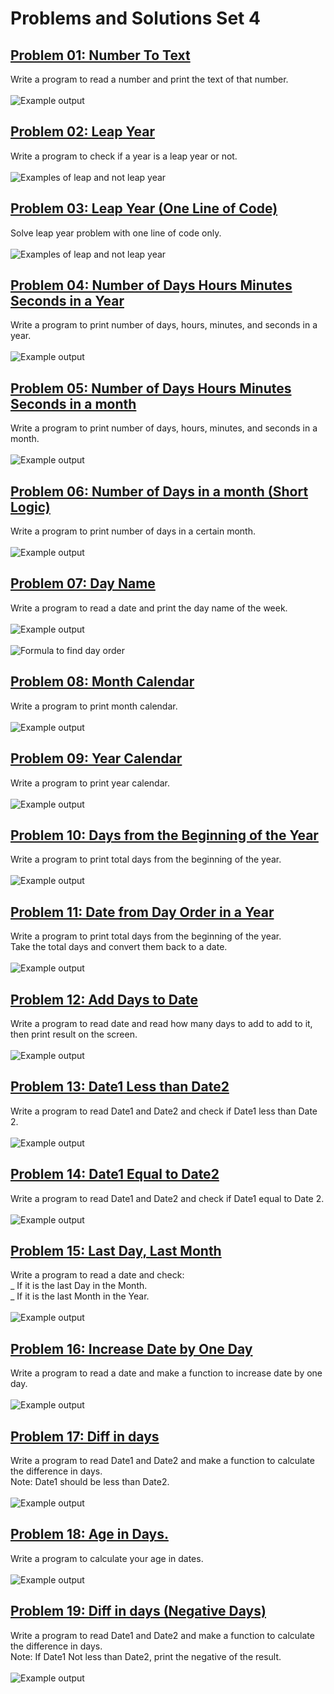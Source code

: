 # Problems and Solutions Set 4

## <a href = "https://github.com/Khadijarejjaoui99/CPlusPlus_Problems_and_Solutions/tree/main/CPlusPlus-Problems-and-Solutions/Problems-and-Solutions-Set-4/problem01">Problem 01: Number To Text</a>

Write a program to read a number and print the text of that number.
<br><br>
<img src="problem01/problem01.png" alt = "Example output"/>

## <a href = "https://github.com/Khadijarejjaoui99/CPlusPlus_Problems_and_Solutions/tree/main/CPlusPlus-Problems-and-Solutions/Problems-and-Solutions-Set-4/problem02">Problem 02: Leap Year</a>

Write a program to check if a year is a leap year or not.
<br><br>
<img src="problem02/problem02.png" alt = "Examples of leap and not leap year"/>

## <a href = "https://github.com/Khadijarejjaoui99/CPlusPlus_Problems_and_Solutions/tree/main/CPlusPlus-Problems-and-Solutions/Problems-and-Solutions-Set-4/problem03">Problem 03: Leap Year (One Line of Code)</a>

Solve leap year problem with one line of code only.
<br><br>
<img src="problem02/problem02.png" alt = "Examples of leap and not leap year"/>

## <a href = "https://github.com/Khadijarejjaoui99/CPlusPlus_Problems_and_Solutions/tree/main/CPlusPlus-Problems-and-Solutions/Problems-and-Solutions-Set-4/problem04">Problem 04: Number of Days Hours Minutes Seconds in a Year</a>

Write a program to print number of days, hours, minutes, and seconds in a year.
<br><br>
<img src="problem04/problem04.png" alt = "Example output"/>

## <a href = "https://github.com/Khadijarejjaoui99/CPlusPlus_Problems_and_Solutions/tree/main/CPlusPlus-Problems-and-Solutions/Problems-and-Solutions-Set-4/problem05">Problem 05: Number of Days Hours Minutes Seconds in a month</a>

Write a program to print number of days, hours, minutes, and seconds in a month.
<br><br>
<img src="problem05/problem05.png" alt = "Example output"/>

## <a href = "https://github.com/Khadijarejjaoui99/CPlusPlus_Problems_and_Solutions/tree/main/CPlusPlus-Problems-and-Solutions/Problems-and-Solutions-Set-4/problem06">Problem 06: Number of Days in a month (Short Logic)</a>

Write a program to print number of days in a certain month.
<br><br>
<img src="problem06/problem06.png" alt = "Example output"/>

## <a href = "https://github.com/Khadijarejjaoui99/CPlusPlus_Problems_and_Solutions/tree/main/CPlusPlus-Problems-and-Solutions/Problems-and-Solutions-Set-4/problem07">Problem 07: Day Name</a>

Write a program to read a date and print the day name of the week.
<br><br>
<img src="problem07/problem07.png" alt = "Example output"/>
<br><br>
<img src="problem07/Formula.png" alt = "Formula to find day order"/>

## <a href = "https://github.com/Khadijarejjaoui99/CPlusPlus_Problems_and_Solutions/tree/main/CPlusPlus-Problems-and-Solutions/Problems-and-Solutions-Set-4/problem08">Problem 08: Month Calendar</a>

Write a program to print month calendar.
<br><br>
<img src="problem08/problem08.png" alt = "Example output"/>

## <a href = "https://github.com/Khadijarejjaoui99/CPlusPlus_Problems_and_Solutions/tree/main/CPlusPlus-Problems-and-Solutions/Problems-and-Solutions-Set-4/problem09">Problem 09: Year Calendar</a>

Write a program to print year calendar.
<br><br>
<img src="problem09/problem09.png" alt = "Example output"/>

## <a href = "https://github.com/Khadijarejjaoui99/CPlusPlus_Problems_and_Solutions/tree/main/CPlusPlus-Problems-and-Solutions/Problems-and-Solutions-Set-4/problem10">Problem 10: Days from the Beginning of the Year</a>

Write a program to print total days from the beginning of the year.
<br><br>
<img src="problem10/problem10.png" alt = "Example output"/>

## <a href = "https://github.com/Khadijarejjaoui99/CPlusPlus_Problems_and_Solutions/tree/main/CPlusPlus-Problems-and-Solutions/Problems-and-Solutions-Set-4/problem11">Problem 11: Date from Day Order in a Year</a>

Write a program to print total days from the beginning of the year.
<br> Take the total days and convert them back to a date.
<br><br>
<img src="problem11/problem11.png" alt = "Example output"/>

## <a href = "https://github.com/Khadijarejjaoui99/CPlusPlus_Problems_and_Solutions/tree/main/CPlusPlus-Problems-and-Solutions/Problems-and-Solutions-Set-4/problem12">Problem 12: Add Days to Date</a>

Write a program to read date and read how many days to add to add to it, then print result on the screen.
<br><br>
<img src="problem12/problem12.png" alt = "Example output"/>

## <a href = "https://github.com/Khadijarejjaoui99/CPlusPlus_Problems_and_Solutions/tree/main/CPlusPlus-Problems-and-Solutions/Problems-and-Solutions-Set-4/problem13">Problem 13: Date1 Less than Date2</a>

Write a program to read Date1 and Date2 and check if Date1 less than Date 2.
<br><br>
<img src="problem13/problem13.png" alt = "Example output"/>

## <a href = "https://github.com/Khadijarejjaoui99/CPlusPlus_Problems_and_Solutions/tree/main/CPlusPlus-Problems-and-Solutions/Problems-and-Solutions-Set-4/problem14">Problem 14: Date1 Equal to Date2</a>

Write a program to read Date1 and Date2 and check if Date1 equal to Date 2.
<br><br>
<img src="problem14/problem14.png" alt = "Example output"/>

## <a href = "https://github.com/Khadijarejjaoui99/CPlusPlus_Problems_and_Solutions/tree/main/CPlusPlus-Problems-and-Solutions/Problems-and-Solutions-Set-4/problem15">Problem 15: Last Day, Last Month</a>

Write a program to read a date and check:
<br> _ If it is the last Day in the Month.
<br> _ If it is the last Month in the Year.
<br><br>
<img src="problem15/problem15.png" alt = "Example output"/>

## <a href = "https://github.com/Khadijarejjaoui99/CPlusPlus_Problems_and_Solutions/tree/main/CPlusPlus-Problems-and-Solutions/Problems-and-Solutions-Set-4/problem16">Problem 16: Increase Date by One Day</a>

Write a program to read a date and make a function to increase date by one day.
<br><br>
<img src="problem16/problem16.png" alt = "Example output"/>

## <a href = "https://github.com/Khadijarejjaoui99/CPlusPlus_Problems_and_Solutions/tree/main/CPlusPlus-Problems-and-Solutions/Problems-and-Solutions-Set-4/problem17">Problem 17: Diff in days</a>

Write a program to read Date1 and Date2 and make a function to calculate the difference in days.
<br>Note: Date1 should be less than Date2.
<br><br>
<img src="problem17/problem17.png" alt = "Example output"/>

## <a href = "https://github.com/Khadijarejjaoui99/CPlusPlus_Problems_and_Solutions/tree/main/CPlusPlus-Problems-and-Solutions/Problems-and-Solutions-Set-4/problem18">Problem 18: Age in Days.</a>

Write a program to calculate your age in dates.
<br><br>
<img src="problem18/problem18.png" alt = "Example output"/>

## <a href = "https://github.com/Khadijarejjaoui99/CPlusPlus_Problems_and_Solutions/tree/main/CPlusPlus-Problems-and-Solutions/Problems-and-Solutions-Set-4/problem19">Problem 19: Diff in days (Negative Days)</a>

Write a program to read Date1 and Date2 and make a function to calculate the difference in days.
<br>Note: If Date1 Not less than Date2, print the negative of the result.
<br><br>
<img src="problem19/problem19.png" alt = "Example output"/>
